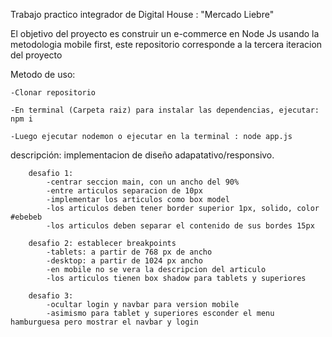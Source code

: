 Trabajo practico integrador de Digital House : "Mercado Liebre"

El objetivo del proyecto es construir un e-commerce en Node Js usando la metodologia mobile first, este repositorio corresponde a la tercera iteracion del proyecto

Metodo de uso:

    -Clonar repositorio

    -En terminal (Carpeta raiz) para instalar las dependencias, ejecutar: npm i

    -Luego ejecutar nodemon o ejecutar en la terminal : node app.js

descripción: implementacion de diseño adapatativo/responsivo.
        
        desafio 1: 
            -centrar seccion main, con un ancho del 90%
            -entre articulos separacion de 10px
            -implementar los articulos como box model
            -los articulos deben tener border superior 1px, solido, color #ebebeb
            -los articulos deben separar el contenido de sus bordes 15px
        
        desafio 2: establecer breakpoints
            -tablets: a partir de 768 px de ancho
            -desktop: a partir de 1024 px ancho
            -en mobile no se vera la descripcion del articulo
            -los articulos tienen box shadow para tablets y superiores

        desafio 3:
            -ocultar login y navbar para version mobile
            -asimismo para tablet y superiores esconder el menu hamburguesa pero mostrar el navbar y login